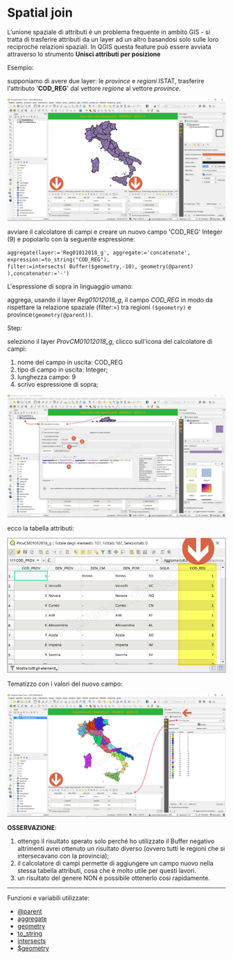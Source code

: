 # Spatial join 

L’unione spaziale di attributi è un problema frequente in ambito GIS - si tratta di trasferire attributi da un layer ad un altro basandosi solo sulle loro reciproche relazioni spaziali. In QGIS questa feature può essere avviata attraverso lo strumento **Unisci attributi per posizione** 

Esempio:

supponiamo di avere due layer: le _province_ e _regioni_ ISTAT, trasferire l'attributo '**COD_REG**' dal vettore _regione_ al vettore _province_.

[![tema](../img/esempi/spatial_join/spatial_join1.png)](../img/esempi/spatial_join/spatial_join1.png)

avviare il calcolatore di campi e creare un nuovo campo 'COD_REG' Integer (9) e popolarlo con la seguente espressione:

```
aggregate(layer:='Reg01012018_g', aggregate:='concatenate', expression:=to_string("COD_REG"), 
filter:=intersects( Buffer($geometry,-10), geometry(@parent) ),concatenator:='-') 
```

L'espressione di sopra in linguaggio umano:

aggrega, usando il layer _Reg01012018_g_, il campo _COD_REG_ in modo da rispettare la relazione spaziale (filter:=) tra regioni `($geometry)` e province`(geometry(@parent))`.

Step:

seleziono il layer _ProvCM01012018_g_, clicco sull'icona del calcolatore di campi:

1. nome del campo in uscita: COD_REG
2. tipo di campo in uscita: Integer;
3. lunghezza campo: 9
4. scrivo espressione di sopra;


[![tema](../img/esempi/spatial_join/spatial_join2.png)](../img/esempi/spatial_join/spatial_join2.png)

ecco la tabella attributi:

[![tema](../img/esempi/spatial_join/spatial_join3.png)](../img/esempi/spatial_join/spatial_join3.png)

Tematizzo con i valori del nuovo campo:

[![tema](../img/esempi/spatial_join/spatial_join4.png)](../img/esempi/spatial_join/spatial_join4.png)

**OSSERVAZIONE**:

1. ottengo il risultato sperato solo perché ho utilizzato il Buffer negativo altrimenti avrei ottenuto un risultato diverso (ovvero tutti le regioni che si intersecavano con la provincia);
2. il calcolatore di campi permette di aggiungere un campo nuovo nella stessa tabella attributi, cosa che è molto utile per questi lavori.
3. un risultato del genere NON è possibile ottenerlo cosi rapidamente.

---

Funzioni e variabili utilizzate:

* [@parent](../gr_funzioni/variabili/parent.md)
* [aggregate](../gr_funzioni/aggrega/aggrega_unico.md#aggregate)
* [geometry](../gr_funzioni/geometria/geometria_unico.md#geometry)
* [to_string](../gr_funzioni/stringhe_di_testo/stringhe_di_testo_unico.md#to_string)
* [intersects](../gr_funzioni/geometria/geometria_unico.md#intersects)
* [\$geometry](../gr_funzioni/geometria/geometria_unico.md#geometry)
